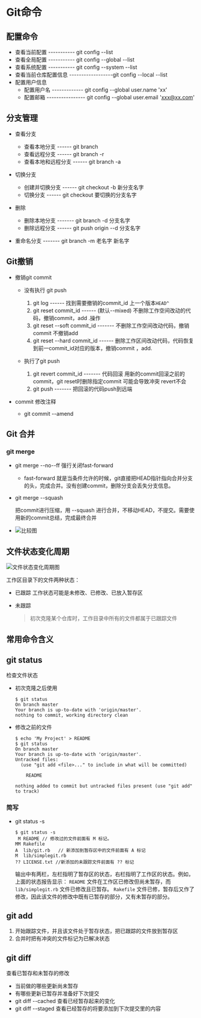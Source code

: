 # Git命令

## 配置命令

+ 查看当前配置 ----------- git config --list
+ 查看全局配置 ----------- git config --global --list
+ 查看系统配置 ----------- git config --system --list
+ 查看当前仓库配置信息 ------------------git config --local --list
+ 配置用户信息 
  + 配置用户名 ------------- git config --global user.name 'xx'
  + 配置邮箱  ---------------- git config --global user.email 'xxx@xx.com'

## 分支管理

+ 查看分支

  + 查看本地分支 ------ git branch
  + 查看远程分支 ------ git branch -r
  + 查看本地和远程分支 ------ git branch -a

+ 切换分支

  + 创建并切换分支 ------ git checkout -b 新分支名字
  + 切换分支 ------ git checkout 要切换的分支名字

+ 删除

  + 删除本地分支 ------- git branch -d 分支名字
  + 删除远程分支 ------ git push origin --d 分支名字

+ 重命名分支 ------- git branch -m 老名字 新名字


## Git撤销

+ 撤销git commit 

  + 没有执行 git push

    1. git log ------ 找到需要撤销的commit_id  上一个版本`HEAD^`
    2. git reset commit_id  ------  (默认--mixed) 不删除工作空间改动的代码，撤销commit，add .操作 
    3. git reset --soft commit_id ------- 不删除工作空间改动代码，撤销commit 不撤销add
    4. git reset --hard commit_id ------ 删除工作区间改动代码，代码恢复到前一commit_id对应的版本，撤销commit ，add.

  + 执行了git push 

    1. git revert commit_id ------- 代码回滚 用新的commit回滚之前的commit，git reset时删除指定commit 可能会导致冲突 revert不会
    2. git push ------- 把回滚的代码push到远端

    

+ commit 修改注释
  
  + git commit --amend

## Git 合并

### git merge

+ git merge --no--ff  强行关闭fast-forward  

  + fast-forward 就是当条件允许的时候，git直接把HEAD指针指向合并分支的头，完成合并。没有创建commit，删除分支会丢失分支信息。

+ git merge --squash

  把commit进行压缩，用 --squash 进行合并，不移动HEAD，不提交。需要使用新的commit总结，完成最终合并

+ ![比较图](https://segmentfault.com/img/bVkJAj)







## 文件状态变化周期

![文件状态变化周期图](https://git-scm.com/book/en/v2/images/lifecycle.png)

工作区目录下的文件两种状态：

+ 已跟踪   工作状态可能是未修改、已修改、已放入暂存区

+ 未跟踪

  > 初次克隆某个仓库时，工作目录中所有的文件都属于已跟踪文件





## 常用命令含义



## git status

检查文件状态

+ 初次克隆之后使用

  ```shell
  $ git status
  On branch master
  Your branch is up-to-date with 'origin/master'.
  nothing to commit, working directory clean
  ```

  

+ 修改之前的文件

  ```shell
  $ echo 'My Project' > README
  $ git status
  On branch master
  Your branch is up-to-date with 'origin/master'.
  Untracked files:
    (use "git add <file>..." to include in what will be committed)
  
      README
  
  nothing added to commit but untracked files present (use "git add" to track)
  ```

### 简写

+ git status -s 

  ```shell
  $ git status -s
   M README // 修改过的文件前面有 M 标记。 
  MM Rakefile
  A  lib/git.rb   // 新添加到暂存区中的文件前面有 A 标记
  M  lib/simplegit.rb
  ?? LICENSE.txt //新添加的未跟踪文件前面有 ?? 标记
  ```

  输出中有两栏，左栏指明了暂存区的状态，右栏指明了工作区的状态。例如，上面的状态报告显示： `README` 文件在工作区已修改但尚未暂存，而 `lib/simplegit.rb` 文件已修改且已暂存。 `Rakefile` 文件已修，暂存后又作了修改，因此该文件的修改中既有已暂存的部分，又有未暂存的部分。

## git add

1. 开始跟踪文件，并且该文件处于暂存状态，把已跟踪的文件放到暂存区
2. 合并时把有冲突的文件标记为已解决状态



## git diff

查看已暂存和未暂存的修改

+ 当前做的哪些更新尚未暂存
+ 有哪些更新已暂存并准备好下次提交   
+ git diff --cached 查看已经暂存起来的变化
+ git diff --staged  查看已经暂存的将要添加到下次提交里的内容

